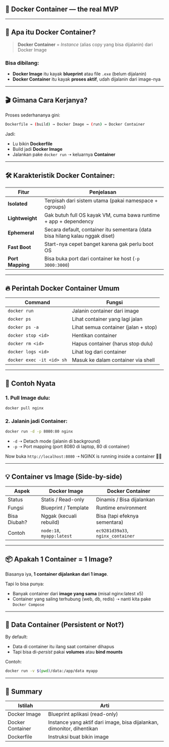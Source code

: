 ## 🐳 **Docker Container** — the real MVP

---

## 🧠 Apa itu Docker Container?

> **Docker Container** = *Instance* (alias copy yang bisa dijalanin) dari Docker Image

### Bisa dibilang:

* **Docker Image** itu kayak **blueprint** atau file `.exe` (belum dijalanin)
* **Docker Container** itu kayak **proses aktif**, udah dijalanin dari image-nya

---

## 🎬 Gimana Cara Kerjanya?

Proses sederhananya gini:

```bash
Dockerfile → (build) → Docker Image → (run) → Docker Container
```

Jadi:

* Lu bikin **Dockerfile**
* Build jadi **Docker Image**
* Jalankan pake `docker run` ➝ keluarnya **Container**

---

## 🛠️ Karakteristik Docker Container:

| Fitur            | Penjelasan                                                                   |
| ---------------- | ---------------------------------------------------------------------------- |
| **Isolated**     | Terpisah dari sistem utama (pakai namespace + cgroups)                       |
| **Lightweight**  | Gak butuh full OS kayak VM, cuma bawa runtime + app + dependency             |
| **Ephemeral**    | Secara default, container itu sementara (data bisa hilang kalau nggak diset) |
| **Fast Boot**    | Start-nya cepet banget karena gak perlu boot OS                              |
| **Port Mapping** | Bisa buka port dari container ke host (`-p 3000:3000`)                       |

---

## 🔥 Perintah Docker Container Umum

| Command                   | Fungsi                               |
| ------------------------- | ------------------------------------ |
| `docker run`              | Jalanin container dari image         |
| `docker ps`               | Lihat container yang lagi jalan      |
| `docker ps -a`            | Lihat semua container (jalan + stop) |
| `docker stop <id>`        | Hentikan container                   |
| `docker rm <id>`          | Hapus container (harus stop dulu)    |
| `docker logs <id>`        | Lihat log dari container             |
| `docker exec -it <id> sh` | Masuk ke dalam container via shell   |

---

## 🧪 Contoh Nyata

### 1. Pull Image dulu:

```bash
docker pull nginx
```

### 2. Jalanin jadi Container:

```bash
docker run -d -p 8080:80 nginx
```

* `-d` ➝ Detach mode (jalanin di background)
* `-p` ➝ Port mapping (port 8080 di laptop, 80 di container)

Now buka `http://localhost:8080` ➝ NGINX is running inside a container 🧠💥

---

## 💡 Container vs Image (Side-by-side)

| Aspek        | Docker Image              | Docker Container                  |
| ------------ | ------------------------- | --------------------------------- |
| Status       | Statis / Read-only        | Dinamis / Bisa dijalankan         |
| Fungsi       | Blueprint / Template      | Runtime environment               |
| Bisa Diubah? | Nggak (kecuali rebuild)   | Bisa (tapi efeknya sementara)     |
| Contoh       | `node:18`, `myapp:latest` | `ec9281d39a33`, `nginx_container` |

---

## 📦 Apakah 1 Container = 1 Image?

Biasanya iya, **1 container dijalankan dari 1 image**.

Tapi lo bisa punya:

* Banyak container dari **image yang sama** (misal nginx\:latest x5)
* Container yang saling terhubung (web, db, redis) ➝ nanti kita pake `Docker Compose`

---

## 📁 Data Container (Persistent or Not?)

By default:

* Data di container itu ilang saat container dihapus
* Tapi bisa di-*persist* pakai **volumes** atau **bind mounts**

Contoh:

```bash
docker run -v $(pwd)/data:/app/data myapp
```

---

## 🧠 Summary

| Istilah          | Arti                                                                   |
| ---------------- | ---------------------------------------------------------------------- |
| Docker Image     | Blueprint aplikasi (read-only)                                         |
| Docker Container | Instance yang aktif dari image, bisa dijalankan, dimonitor, dihentikan |
| Dockerfile       | Instruksi buat bikin image                                             |


